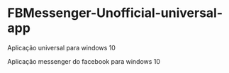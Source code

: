 # FBMessenger-Unofficial-universal-app
Aplicação universal para windows 10

Aplicação messenger do facebook para windows 10
